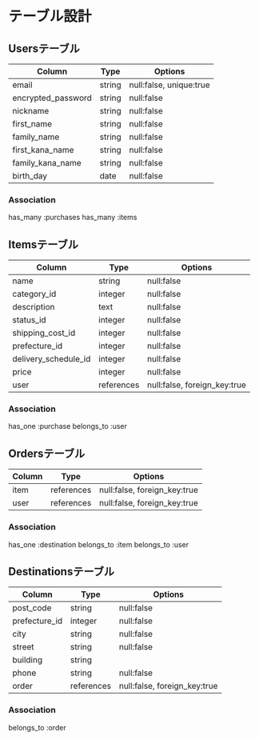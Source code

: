 # テーブル設計

## Usersテーブル
| Column              | Type      | Options                  |
|---------------------|-----------|--------------------------|
| email               | string    | null:false, unique:true  |
| encrypted_password  | string    | null:false               |
| nickname            | string    | null:false               |
| first_name          | string    | null:false               |
| family_name         | string    | null:false               |
| first_kana_name     | string    | null:false               |
| family_kana_name    | string    | null:false               |
| birth_day           | date      | null:false               |


### Association
has_many :purchases
has_many :items


## Itemsテーブル
| Column              | Type      | Options                      |
|---------------------|-----------|------------------------------|
| name                | string    | null:false                   |
| category_id         | integer   | null:false                   |
| description         | text      | null:false                   |
| status_id           | integer   | null:false                   |
| shipping_cost_id    | integer   | null:false                   |
| prefecture_id       | integer   | null:false                   |
| delivery_schedule_id| integer   | null:false                   |
| price               | integer   | null:false                   |
| user                | references| null:false, foreign_key:true |

### Association
has_one :purchase
belongs_to :user


## Ordersテーブル
| Column              | Type      | Options                       |
|---------------------|-----------|-------------------------------|
| item                | references| null:false, foreign_key:true  |
| user                | references| null:false, foreign_key:true  |

### Association
has_one :destination
belongs_to :item
belongs_to :user


## Destinationsテーブル
| Column              | Type      | Options                       |
|---------------------|-----------|-------------------------------|
| post_code           | string    | null:false                    |
| prefecture_id       | integer   | null:false                    |
| city                | string    | null:false                    |
| street              | string    | null:false                    |
| building            | string    |                               |
| phone               | string    | null:false                    |
| order               | references| null:false, foreign_key:true  |

### Association
belongs_to :order